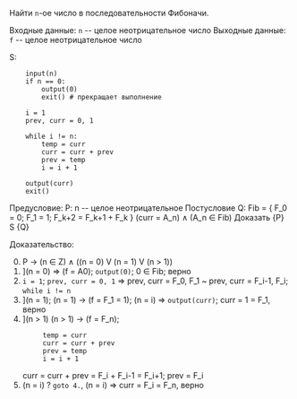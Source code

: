 
Найти `n`-ое число в последовательности Фибоначи.

Входные данные: 
    `n` -- целое неотрицательное число
Выходные данные:
    `f` -- целое неотрицательное число

S:
```
    input(n)
    if n == 0:
        output(0)
        exit() # прекращает выполнение

    i = 1
    prev, curr = 0, 1

    while i != n:
        temp = curr
        curr = curr + prev
        prev = temp
        i = i + 1

    output(curr)
    exit()
``` 

Предусловие: P: 
    n -- целое неотрицательное
Постусловие Q:
    Fib = { F_0 = 0; F_1 = 1; F_k+2 = F_k+1 + F_k }
    (curr = A_n) ∧ (A_n ∈ Fib)
Доказать {P} S {Q}

Доказательство:

0. P -> (n ∈ Z) ∧ ((n = 0) V (n = 1) V (n > 1))
1. ](n = 0) => (f = A0); `output(0)`; 0 ∈ Fib; верно
2. `i = 1`; `prev, curr = 0, 1` =>
   prev, curr = F_0, F_1 ~ prev, curr = F_i-1, F_i;
   `while i != n`
3. ](n = 1); 
   (n = 1) -> (f = F_1 = 1); (n = i) => `output(curr)`;
   curr = 1 = F_1, верно
4. ](n > 1)
   (n > 1) -> (f = F_n); 
   ```
        temp = curr
        curr = curr + prev
        prev = temp
        i = i + 1
   ```
   curr = curr + prev = F_i + F_i-1 = F_i+1;
   prev = F_i
5. (n = i) ? `goto 4.`, (n = i) => curr = F_i = F_n, верно